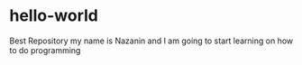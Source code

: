 # hello-world
Best Repository
my name is Nazanin and I am going to start learning on how to do programming
